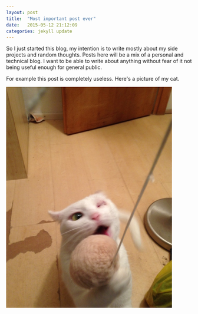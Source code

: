 ```yaml
---
layout: post
title:  "Most important post ever"
date:   2015-05-12 21:12:09
categories: jekyll update
---
```


So I just started this blog, my intention is to write mostly about my side
projects and random thoughts. Posts here will be a mix of a personal and technical blog.
I want to be able to write about anything without fear of it not being useful
enough for general public.

For example this post is completely useless. Here's a picture of my cat.

![miculja](/images/miculja.jpg)
